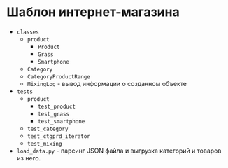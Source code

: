 # Шаблон интернет-магазина

+ ``classes``
    * ``product``
      + ``Product``
      + ``Grass``
      + ``Smartphone``
    * ``Category``
    * ``CategoryProductRange``
    * ``MixingLog`` - вывод информации о созданном объекте
+ ``tests``
    * ``product``
      + ``test_product``
      + ``test_grass``
      + ``test_smartphone``
    * ``test_category``
    * ``test_ctgprd_iterator``
    * ``test_mixing``
+ ``load_data.py`` - парсинг JSON файла и выгрузка категорий и товаров из него.
